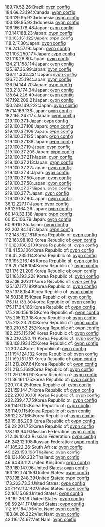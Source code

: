 189.70.52.26:Brazil: [ovpn config](vpn/189_70_52_26.ovpn)  
184.66.23.194:Canada: [ovpn config](vpn/184_66_23_194.ovpn)  
103.129.95.92:Indonesia: [ovpn config](vpn/103_129_95_92.ovpn)  
103.129.95.92:Indonesia: [ovpn config](vpn/103_129_95_92.ovpn)  
106.166.178.48:Japan: [ovpn config](vpn/106_166_178_48.ovpn)  
113.147.188.23:Japan: [ovpn config](vpn/113_147_188_23.ovpn)  
118.105.151.122:Japan: [ovpn config](vpn/118_105_151_122.ovpn)  
118.2.17.30:Japan: [ovpn config](vpn/118_2_17_30.ovpn)  
119.241.57.19:Japan: [ovpn config](vpn/119_241_57_19.ovpn)  
121.108.250.177:Japan: [ovpn config](vpn/121_108_250_177.ovpn)  
121.118.28.80:Japan: [ovpn config](vpn/121_118_28_80.ovpn)  
124.211.158.114:Japan: [ovpn config](vpn/124_211_158_114.ovpn)  
125.197.36.99:Japan: [ovpn config](vpn/125_197_36_99.ovpn)  
126.114.222.224:Japan: [ovpn config](vpn/126_114_222_224.ovpn)  
126.77.25.194:Japan: [ovpn config](vpn/126_77_25_194.ovpn)  
126.94.144.70:Japan: [ovpn config](vpn/126_94_144_70.ovpn)  
133.218.174.34:Japan: [ovpn config](vpn/133_218_174_34.ovpn)  
138.64.226.49:Japan: [ovpn config](vpn/138_64_226_49.ovpn)  
147.192.209.21:Japan: [ovpn config](vpn/147_192_209_21.ovpn)  
150.249.149.222:Japan: [ovpn config](vpn/150_249_149_222.ovpn)  
157.14.169.138:Japan: [ovpn config](vpn/157_14_169_138.ovpn)  
182.165.247.177:Japan: [ovpn config](vpn/182_165_247_177.ovpn)  
219.100.37.1:Japan: [ovpn config](vpn/219_100_37_1.ovpn)  
219.100.37.108:Japan: [ovpn config](vpn/219_100_37_108.ovpn)  
219.100.37.109:Japan: [ovpn config](vpn/219_100_37_109.ovpn)  
219.100.37.125:Japan: [ovpn config](vpn/219_100_37_125.ovpn)  
219.100.37.138:Japan: [ovpn config](vpn/219_100_37_138.ovpn)  
219.100.37.19:Japan: [ovpn config](vpn/219_100_37_19.ovpn)  
219.100.37.205:Japan: [ovpn config](vpn/219_100_37_205.ovpn)  
219.100.37.211:Japan: [ovpn config](vpn/219_100_37_211.ovpn)  
219.100.37.213:Japan: [ovpn config](vpn/219_100_37_213.ovpn)  
219.100.37.22:Japan: [ovpn config](vpn/219_100_37_22.ovpn)  
219.100.37.4:Japan: [ovpn config](vpn/219_100_37_4.ovpn)  
219.100.37.50:Japan: [ovpn config](vpn/219_100_37_50.ovpn)  
219.100.37.58:Japan: [ovpn config](vpn/219_100_37_58.ovpn)  
219.100.37.67:Japan: [ovpn config](vpn/219_100_37_67.ovpn)  
219.100.37.7:Japan: [ovpn config](vpn/219_100_37_7.ovpn)  
219.100.37.90:Japan: [ovpn config](vpn/219_100_37_90.ovpn)  
36.12.227.17:Japan: [ovpn config](vpn/36_12_227_17.ovpn)  
59.129.164.26:Japan: [ovpn config](vpn/59_129_164_26.ovpn)  
60.143.32.138:Japan: [ovpn config](vpn/60_143_32_138.ovpn)  
60.157.106.79:Japan: [ovpn config](vpn/60_157_106_79.ovpn)  
60.99.10.35:Japan: [ovpn config](vpn/60_99_10_35.ovpn)  
92.202.84.147:Japan: [ovpn config](vpn/92_202_84_147.ovpn)  
112.148.182.181:Korea Republic of: [ovpn config](vpn/112_148_182_181.ovpn)  
112.168.98.103:Korea Republic of: [ovpn config](vpn/112_168_98_103.ovpn)  
116.120.168.213:Korea Republic of: [ovpn config](vpn/116_120_168_213.ovpn)  
118.41.53.106:Korea Republic of: [ovpn config](vpn/118_41_53_106.ovpn)  
118.42.235.114:Korea Republic of: [ovpn config](vpn/118_42_235_114.ovpn)  
119.193.216.145:Korea Republic of: [ovpn config](vpn/119_193_216_145.ovpn)  
119.207.148.104:Korea Republic of: [ovpn config](vpn/119_207_148_104.ovpn)  
121.176.21.209:Korea Republic of: [ovpn config](vpn/121_176_21_209.ovpn)  
121.186.193.228:Korea Republic of: [ovpn config](vpn/121_186_193_228.ovpn)  
125.129.203.11:Korea Republic of: [ovpn config](vpn/125_129_203_11.ovpn)  
125.137.177.199:Korea Republic of: [ovpn config](vpn/125_137_177_199.ovpn)  
125.137.8.154:Korea Republic of: [ovpn config](vpn/125_137_8_154.ovpn)  
14.50.138.15:Korea Republic of: [ovpn config](vpn/14_50_138_15.ovpn)  
175.113.133.30:Korea Republic of: [ovpn config](vpn/175_113_133_30.ovpn)  
175.117.34.166:Korea Republic of: [ovpn config](vpn/175_117_34_166.ovpn)  
175.200.156.185:Korea Republic of: [ovpn config](vpn/175_200_156_185.ovpn)  
175.205.123.18:Korea Republic of: [ovpn config](vpn/175_205_123_18.ovpn)  
175.213.23.200:Korea Republic of: [ovpn config](vpn/175_213_23_200.ovpn)  
180.230.53.252:Korea Republic of: [ovpn config](vpn/180_230_53_252.ovpn)  
182.225.115.196:Korea Republic of: [ovpn config](vpn/182_225_115_196.ovpn)  
182.230.250.48:Korea Republic of: [ovpn config](vpn/182_230_250_48.ovpn)  
183.108.193.125:Korea Republic of: [ovpn config](vpn/183_108_193_125.ovpn)  
1.230.7.4:Korea Republic of: [ovpn config](vpn/1_230_7_4.ovpn)  
211.194.124.132:Korea Republic of: [ovpn config](vpn/211_194_124_132.ovpn)  
211.199.151.157:Korea Republic of: [ovpn config](vpn/211_199_151_157.ovpn)  
211.210.207.64:Korea Republic of: [ovpn config](vpn/211_210_207_64.ovpn)  
211.213.5.168:Korea Republic of: [ovpn config](vpn/211_213_5_168.ovpn)  
211.250.180.90:Korea Republic of: [ovpn config](vpn/211_250_180_90.ovpn)  
211.36.161.175:Korea Republic of: [ovpn config](vpn/211_36_161_175.ovpn)  
220.77.4.25:Korea Republic of: [ovpn config](vpn/220_77_4_25.ovpn)  
221.159.144.7:Korea Republic of: [ovpn config](vpn/221_159_144_7.ovpn)  
222.238.136.181:Korea Republic of: [ovpn config](vpn/222_238_136_181.ovpn)  
222.239.47.75:Korea Republic of: [ovpn config](vpn/222_239_47_75.ovpn)  
39.114.9.115:Korea Republic of: [ovpn config](vpn/39_114_9_115.ovpn)  
39.114.9.115:Korea Republic of: [ovpn config](vpn/39_114_9_115.ovpn)  
39.122.37.166:Korea Republic of: [ovpn config](vpn/39_122_37_166.ovpn)  
59.19.185.208:Korea Republic of: [ovpn config](vpn/59_19_185_208.ovpn)  
59.22.201.75:Korea Republic of: [ovpn config](vpn/59_22_201_75.ovpn)  
178.163.94.9:Russian Federation: [ovpn config](vpn/178_163_94_9.ovpn)  
212.46.10.43:Russian Federation: [ovpn config](vpn/212_46_10_43.ovpn)  
46.242.12.198:Russian Federation: [ovpn config](vpn/46_242_12_198.ovpn)  
41.185.22.26:South Africa: [ovpn config](vpn/41_185_22_26.ovpn)  
49.228.150.196:Thailand: [ovpn config](vpn/49_228_150_196.ovpn)  
58.136.160.232:Thailand: [ovpn config](vpn/58_136_160_232.ovpn)  
46.64.43.112:United Kingdom: [ovpn config](vpn/46_64_43_112.ovpn)  
139.180.147.96:United States: [ovpn config](vpn/139_180_147_96.ovpn)  
163.182.174.159:United States: [ovpn config](vpn/163_182_174_159.ovpn)  
173.198.248.39:United States: [ovpn config](vpn/173_198_248_39.ovpn)  
173.233.73.3:United States: [ovpn config](vpn/173_233_73_3.ovpn)  
207.148.112.140:United States: [ovpn config](vpn/207_148_112_140.ovpn)  
52.161.15.68:United States: [ovpn config](vpn/52_161_15_68.ovpn)  
76.169.26.19:United States: [ovpn config](vpn/76_169_26_19.ovpn)  
98.59.241.17:United States: [ovpn config](vpn/98_59_241_17.ovpn)  
112.197.154.195:Viet Nam: [ovpn config](vpn/112_197_154_195.ovpn)  
183.80.26.222:Viet Nam: [ovpn config](vpn/183_80_26_222.ovpn)  
42.116.174.67:Viet Nam: [ovpn config](vpn/42_116_174_67.ovpn)  
